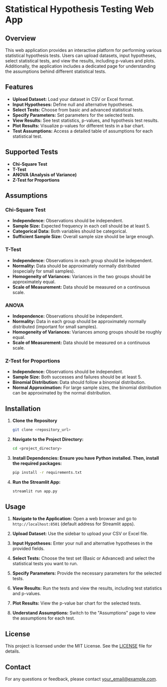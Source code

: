 # Statistical Hypothesis Testing Web App

## Overview

This web application provides an interactive platform for performing various statistical hypothesis tests. Users can upload datasets, input hypotheses, select statistical tests, and view the results, including p-values and plots. Additionally, the application includes a dedicated page for understanding the assumptions behind different statistical tests.

## Features

- **Upload Dataset:** Load your dataset in CSV or Excel format.
- **Input Hypotheses:** Define null and alternative hypotheses.
- **Select Tests:** Choose from basic and advanced statistical tests.
- **Specify Parameters:** Set parameters for the selected tests.
- **View Results:** See test statistics, p-values, and hypothesis test results.
- **Plot Results:** Visualize p-values for different tests in a bar chart.
- **Test Assumptions:** Access a detailed table of assumptions for each statistical test.

## Supported Tests

- **Chi-Square Test**
- **T-Test**
- **ANOVA (Analysis of Variance)**
- **Z-Test for Proportions**

## Assumptions

### Chi-Square Test
- **Independence:** Observations should be independent.
- **Sample Size:** Expected frequency in each cell should be at least 5.
- **Categorical Data:** Both variables should be categorical.
- **Sufficient Sample Size:** Overall sample size should be large enough.

### T-Test
- **Independence:** Observations in each group should be independent.
- **Normality:** Data should be approximately normally distributed (especially for small samples).
- **Homogeneity of Variances:** Variances in the two groups should be approximately equal.
- **Scale of Measurement:** Data should be measured on a continuous scale.

### ANOVA
- **Independence:** Observations should be independent.
- **Normality:** Data in each group should be approximately normally distributed (important for small samples).
- **Homogeneity of Variances:** Variances among groups should be roughly equal.
- **Scale of Measurement:** Data should be measured on a continuous scale.

### Z-Test for Proportions
- **Independence:** Observations should be independent.
- **Sample Size:** Both successes and failures should be at least 5.
- **Binomial Distribution:** Data should follow a binomial distribution.
- **Normal Approximation:** For large sample sizes, the binomial distribution can be approximated by the normal distribution.



## Installation

1. **Clone the Repository**
   ```bash
   git clone <repository_url>
2. **Navigate to the Project Directory:**
   ```bash
   cd <project_directory>
3. **Install Dependencies: Ensure you have Python installed. Then, install the required packages:**
   ```bash
   pip install -r requirements.txt
4. **Run the Streamlit App:**
   ```bash
   streamlit run app.py  

## Usage

1. **Navigate to the Application:**
   Open a web browser and go to `http://localhost:8501` (default address for Streamlit apps).

2. **Upload Dataset:**
   Use the sidebar to upload your CSV or Excel file.

3. **Input Hypotheses:**
   Enter your null and alternative hypotheses in the provided fields.

4. **Select Tests:**
   Choose the test set (Basic or Advanced) and select the statistical tests you want to run.

5. **Specify Parameters:**
   Provide the necessary parameters for the selected tests.

6. **View Results:**
   Run the tests and view the results, including test statistics and p-values.

7. **Plot Results:**
   View the p-value bar chart for the selected tests.

8. **Understand Assumptions:**
   Switch to the "Assumptions" page to view the assumptions for each test.

## License

This project is licensed under the MIT License. See the [LICENSE](LICENSE) file for details.

## Contact

For any questions or feedback, please contact [your_email@example.com](mailto:your_email@example.com).
